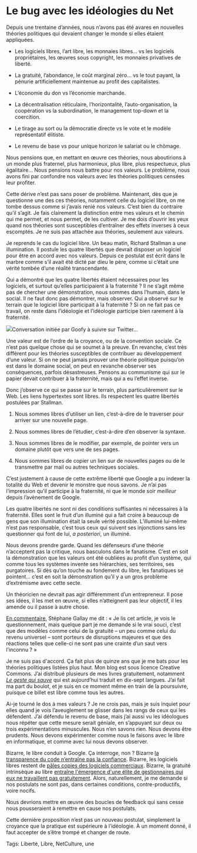 # Le bug avec les idéologies du Net

Depuis une trentaine d’années, nous n’avons pas été avares en nouvelles théories politiques qui devaient changer le monde si elles étaient appliquées.

- Les logiciels libres, l’art libre, les monnaies libres… vs les logiciels propriétaires, les œuvres sous copyright, les monnaies privatives de liberté.

- La gratuité, l’abondance, le coût marginal zéro… vs le tout payant, la pénurie artificiellement maintenue au profit des capitalistes.

- L’économie du don vs l’économie marchande.

- La décentralisation réticulaire, l’horizontalité, l’auto-organisation, la coopération vs la subordination, le management top-down et la coercition.

- Le tirage au sort ou la démocratie directe vs le vote et le modèle représentatif élitiste.

- Le revenu de base vs pour unique horizon le salariat ou le chômage.

Nous pensions que, en mettant en œuvre ces théories, nous aboutirions à un monde plus fraternel, plus harmonieux, plus libre, plus respectueux, plus égalitaire… Nous pensions nous battre pour nos valeurs. Le problème, nous avons fini par confondre nos valeurs avec les théories politiques censées leur profiter.

Cette dérive n’est pas sans poser de problème. Maintenant, dès que je questionne une des ces théories, notamment celle du logiciel libre, on me tombe dessus comme si j’avais renié nos valeurs. C’est bien du contraire qu’il s’agit. Je fais clairement la distinction entre mes valeurs et le chemin qui me permet, et nous permet, de les cultiver. Je me dois d’ouvrir les yeux quand nos théories sont susceptibles d’entraîner des effets inverses à ceux escomptés. Je ne suis pas attachée aux théories, seulement aux valeurs.

Je reprends le cas du logiciel libre. Un beau matin, Richard Stallman a une illumination. Il postule les quatre libertés que devrait disposer un logiciel pour être en accord avec nos valeurs. Depuis ce postulat est écrit dans le marbre comme s’il avait été dicté par dieu le père, comme si c’était une vérité tombée d’une réalité transcendante.

Qui a démontré que les quatre libertés étaient nécessaires pour les logiciels, et surtout qu’elles participaient à la fraternité ? Il ne s’agit même pas de chercher une démonstration, nous sommes dans l’humain, dans le social. Il ne faut donc pas démontrer, mais observer. Qui a observé sur le terrain que le logiciel libre participait à la fraternité ? Si on ne fait pas ce travail, on reste dans l’idéologie et l’idéologie participe bien rarement à la fraternité.

![](http://tcrouzet.comhttps://tcrouzet.com/images_tc/2017/01/jcfrog-600x547.png)Conversation initiée par Goofy à suivre sur Twitter…

Une valeur est de l’ordre de la croyance, ou de la convention sociale. Ce n’est pas quelque chose qui se soumet à la preuve. En revanche, c’est très différent pour les théories susceptibles de contribuer au développement d’une valeur. Si on ne peut jamais prouver une théorie politique puisqu’on est dans le domaine social, on peut en revanche observer ses conséquences, parfois désastreuses. Pensons au communisme qui sur le papier devait contribuer à la fraternité, mais qui a eu l’effet inverse.

Donc j’observe ce qui se passe sur le terrain, plus particulièrement sur le Web. Les liens hypertextes sont libres. Ils respectent les quatre libertés postulées par Stallman.

1. Nous sommes libres d’utiliser un lien, c’est-à-dire de le traverser pour arriver sur une nouvelle page.

2. Nous sommes libres de l’étudier, c’est-à-dire d’en observer la syntaxe.

3. Nous sommes libres de le modifier, par exemple, de pointer vers un domaine plutôt que vers une de ses pages.

4. Nous sommes libres de copier un lien sur de nouvelles pages ou de le transmettre par mail ou autres techniques sociales.

C’est justement à cause de cette extrême liberté que Google a pu indexer la totalité du Web et devenir le monstre que nous savons. Je n’ai pas l’impression qu’il participe à la fraternité, ni que le monde soir *meilleur* depuis l’avènement de Google.

Les quatre libertés ne sont ni des conditions suffisantes ni nécessaires à la fraternité. Elles sont le fruit d’un illuminé qui a fait croire à beaucoup de gens que son illumination était la seule vérité possible. L’illuminé lui-même n’est pas responsable, c’est tous ceux qui suivent ses injonctions sans les questionner qui font de lui, *a posteriori*, un illuminé.

Nous devons prendre garde. Quand les défenseurs d’une théorie n’acceptent pas la critique, nous basculons dans le fanatisme. C’est en soit la démonstration que les valeurs ont été oubliées au profit d’un système, qui comme tous les systèmes invente ses hiérarchies, ses territoires, ses purgatoires. Si dès qu’on touche au fondement du libre, les fanatiques se pointent… c’est en soit la démonstration qu’il y a un gros problème d’extrémisme avec cette secte.

Un théoricien ne devrait pas agir différemment d’un entrepreneur. Il pose ses idées, il les met en œuvre, si elles n’atteignent pas leur objectif, il les amende ou il passe à autre chose.

[En commentaire](http://tcrouzet.com/2017/01/14/la-gratuite-fabrique-des-elites/#comment-184214), Stéphane Gallay me dit : « Je lis cet article, je vois le questionnement, mais quelque part je me demande si le vrai souci, c’est que des modèles comme celui de la gratuité – un peu comme celui du revenu universel – sont porteurs de disruptions majeures et que des réactions telles que celle-ci ne sont pas une crainte d’un saut vers l’inconnu ? »

Je ne suis pas d'accord. Ça fait plus de quinze ans que je me bats pour les théories politiques listées plus haut. Mon blog est sous licence Creative Commons. J’ai distribué plusieurs de mes livres gratuitement, notamment [*Le geste qui sauve*](http://tcrouzet.com/le-geste-qui-sauve/) qui est aujourd’hui traduit en dix-sept langues. J’ai fait ma part du boulot, et je suis en ce moment même en train de la poursuivre, puisque ce billet est libre comme tous les autres.

Ai-je tourné le dos à mes valeurs ? Je ne crois pas, mais je suis inquiet pour elles quand je vois l’aveuglement se glisser dans les rangs de ceux qui les défendent. J’ai défendu le revenu de base, mais j’ai aussi vu les idéologues nous répéter que cette mesure serait géniale, en s’appuyant sur deux ou trois expérimentations minuscules. Nous n’en savons rien. Nous devons être prudents. Nous devons expérimenter comme nous le faisons avec le libre en informatique, et comme avec lui nous devons observer.

Bizarre, le libre conduit à Google. Ça interroge, non ? Bizarre [la transparence du code n’entraîne pas la confiance](http://www.internetactu.net/2017/01/13/la-transparence-ne-suffira-pas/). Bizarre, les logiciels libres restent de [pâles copies des logiciels commerciaux](http://tcrouzet.com/2016/12/05/cest-libre-mais-cest-mauvais/). Bizarre, la gratuité intrinsèque au libre [entraîne l'émergence d'une élite de gestionnaires qui eux ne travaillent pas gratuitement](http://tcrouzet.com/2017/01/14/la-gratuite-fabrique-des-elites/). Alors, naturellement, je me demande si nos postulats ne sont pas, dans certaines conditions, contre-productifs, voire nocifs.

Nous devrions mettre en œuvre des boucles de feedback qui sans cesse nous pousseraient à remettre en cause nos postulats.

Cette dernière proposition n’est pas un nouveau postulat, simplement la croyance que la pratique est supérieure à l’idéologie. À un moment donné, il faut accepter de s’être trompé et changer de route.

Tags: Liberté, Libre, NetCulture, une